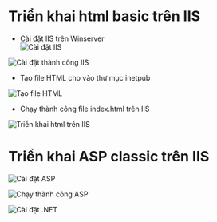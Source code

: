 # Triển khai html basic trên IIS   

- Cài đặt IIS trên Winserver  
![Cài đặt IIS](https://github.com/user-attachments/assets/6d77065d-efd4-4ca5-8dbb-560600f3eabc)    


![Cài đặt thành công IIS](https://github.com/user-attachments/assets/96e9586b-27b1-417b-973f-1810b90454fc)  

- Tạo file HTML cho vào thư mục inetpub  

![Tạo file HTML ](https://github.com/user-attachments/assets/a2faebdc-065b-4252-b62b-89af033889e2)

- Chạy thành công file index.html trên IIS  

![Triển khai html trên IIS](https://github.com/user-attachments/assets/675c6347-7b77-4da3-890a-a8f0e0aa1942)  

# Triển khai ASP classic trên IIS  

![Cài đặt ASP](https://github.com/user-attachments/assets/c7fb68e3-d3af-42dc-b780-5163da91bd5c)  

![Chạy thành công ASP ](https://github.com/user-attachments/assets/92d7dbe1-f8d1-4504-8f24-632ed57cd8f2)  

![Cài đặt .NET](https://github.com/user-attachments/assets/b4060829-c618-4a86-b667-b0938f77d4b7)  


